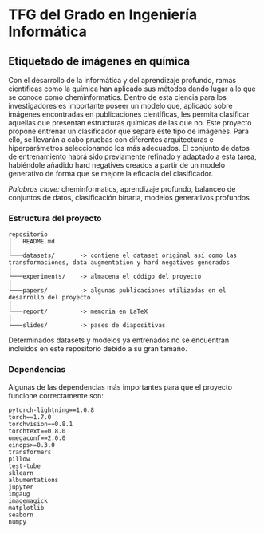 # TFG del Grado en Ingeniería Informática
## Etiquetado de imágenes en química

Con el desarrollo de la informática y del aprendizaje profundo, ramas científicas como la química han aplicado sus métodos dando lugar a lo que se conoce como cheminformatics. Dentro de esta ciencia para los investigadores es importante poseer un modelo que, aplicado sobre imágenes encontradas en publicaciones científicas, les permita clasificar aquellas que presentan estructuras químicas de las que no. Este proyecto propone entrenar un clasificador que separe este tipo de imágenes. Para ello, se llevarán a cabo pruebas con diferentes arquitecturas e hiperparámetros seleccionando los más adecuados. El conjunto de datos de entrenamiento habrá sido previamente refinado y adaptado a esta tarea, habiéndole añadido hard negatives creados a partir de un modelo generativo de forma que se mejore la eficacia del clasificador.

*Palabras clave:* cheminformatics, aprendizaje profundo, balanceo de conjuntos de datos, clasificación binaria, modelos generativos profundos

### Estructura del proyecto
```
repositorio
│   README.md
│
└───datasets/       -> contiene el dataset original así como las transformaciones, data augmentation y hard negatives generados
│
└───experiments/    -> almacena el código del proyecto
│
└───papers/         -> algunas publicaciones utilizadas en el desarrollo del proyecto
│
└───report/         -> memoria en LaTeX
│
└───slides/         -> pases de diapositivas
```

Determinados datasets y modelos ya entrenados no se encuentran incluidos en este repositorio debido a su gran tamaño.

### Dependencias
Algunas de las dependencias más importantes para que el proyecto funcione correctamente son:
```
pytorch-lightning==1.0.8
torch==1.7.0
torchvision==0.8.1
torchtext==0.8.0
omegaconf==2.0.0
einops>=0.3.0
transformers
pillow
test-tube
sklearn
albumentations
jupyter
imgaug
imagemagick
matplotlib
seaborn
numpy
```